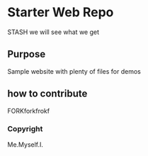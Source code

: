 # Starter Web Repo
STASH
we will see what we get

## Purpose

Sample website with plenty of files for demos
## how to contribute

FORKforkfrokf

### Copyright

Me.Myself.I.